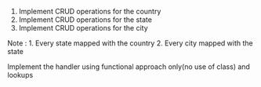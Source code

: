 1. Implement CRUD operations for the country
2. Implement CRUD operations for the state
3. Implement CRUD operations for the city

Note : 1. Every state mapped with the country 
 2. Every city mapped with the state

 Implement the handler using functional approach only(no use of class) and lookups